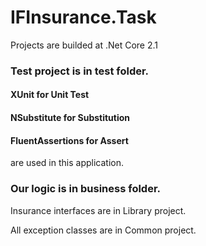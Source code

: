 # IFInsurance.Task
Projects are builded at .Net Core 2.1

### Test project is in test folder.

#### XUnit for Unit Test
#### NSubstitute for Substitution
#### FluentAssertions for Assert
are used in this application.

### Our logic is in business folder.
Insurance interfaces are in Library project.

All exception classes are in Common project.
